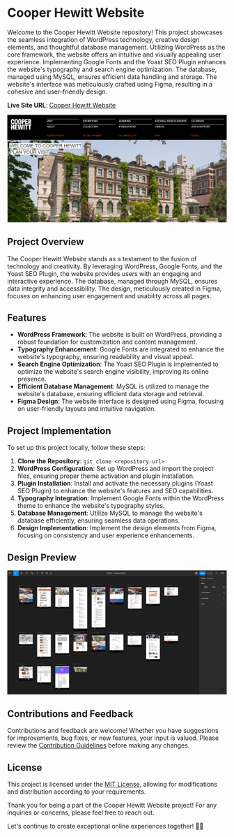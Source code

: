 # Cooper Hewitt Website

Welcome to the Cooper Hewitt Website repository! This project showcases the seamless integration of WordPress technology, creative design elements, and thoughtful database management. Utilizing WordPress as the core framework, the website offers an intuitive and visually appealing user experience. Implementing Google Fonts and the Yoast SEO Plugin enhances the website's typography and search engine optimization. The database, managed using MySQL, ensures efficient data handling and storage. The website's interface was meticulously crafted using Figma, resulting in a cohesive and user-friendly design.

**Live Site URL**: [Cooper Hewitt Website](https://www.cooperhewitt.org)

![Cooper Hewitt Website](https://github.com/DevRex-0201/WP-CooperHewitt/blob/main/addons/preview.png)

## Project Overview

The Cooper Hewitt Website stands as a testament to the fusion of technology and creativity. By leveraging WordPress, Google Fonts, and the Yoast SEO Plugin, the website provides users with an engaging and interactive experience. The database, managed through MySQL, ensures data integrity and accessibility. The design, meticulously created in Figma, focuses on enhancing user engagement and usability across all pages.

## Features

- **WordPress Framework**: The website is built on WordPress, providing a robust foundation for customization and content management.
- **Typography Enhancement**: Google Fonts are integrated to enhance the website's typography, ensuring readability and visual appeal.
- **Search Engine Optimization**: The Yoast SEO Plugin is implemented to optimize the website's search engine visibility, improving its online presence.
- **Efficient Database Management**: MySQL is utilized to manage the website's database, ensuring efficient data storage and retrieval.
- **Figma Design**: The website interface is designed using Figma, focusing on user-friendly layouts and intuitive navigation.

## Project Implementation

To set up this project locally, follow these steps:

1. **Clone the Repository**: `git clone <repository-url>`
2. **WordPress Configuration**: Set up WordPress and import the project files, ensuring proper theme activation and plugin installation.
3. **Plugin Installation**: Install and activate the necessary plugins (Yoast SEO Plugin) to enhance the website's features and SEO capabilities.
4. **Typography Integration**: Implement Google Fonts within the WordPress theme to enhance the website's typography styles.
5. **Database Management**: Utilize MySQL to manage the website's database efficiently, ensuring seamless data operations.
6. **Design Implementation**: Implement the design elements from Figma, focusing on consistency and user experience enhancements.

## Design Preview

![Figma Design](https://github.com/DevRex-0201/WP-CooperHewitt/blob/main/addons/Figma_CooperHewitt.png)

## Contributions and Feedback

Contributions and feedback are welcome! Whether you have suggestions for improvements, bug fixes, or new features, your input is valued. Please review the [Contribution Guidelines](CONTRIBUTING.md) before making any changes.

## License

This project is licensed under the [MIT License](LICENSE), allowing for modifications and distribution according to your requirements.

Thank you for being a part of the Cooper Hewitt Website project! For any inquiries or concerns, please feel free to reach out.

Let's continue to create exceptional online experiences together! 🚀✨
